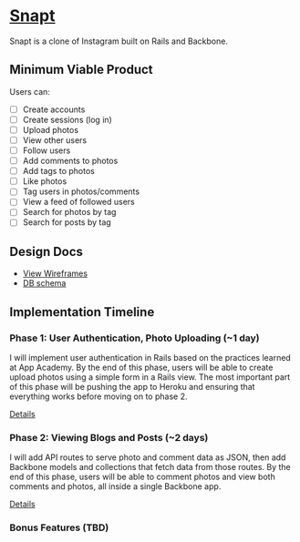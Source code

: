 # [Snapt][snapt]

[snapt]: http://www.snapt.io

Snapt is a clone of Instagram built on Rails and Backbone.

## Minimum Viable Product

Users can:

<!-- This is a Markdown checklist. Use it to keep track of your progress! -->

- [ ] Create accounts
- [ ] Create sessions (log in)
- [ ] Upload photos
- [ ] View other users
- [ ] Follow users
- [ ] Add comments to photos
- [ ] Add tags to photos
- [ ] Like photos
- [ ] Tag users in photos/comments
- [ ] View a feed of followed users
- [ ] Search for photos by tag
- [ ] Search for posts by tag

## Design Docs
* [View Wireframes][views]
* [DB schema][schema]

[views]: ./docs/views.md
[schema]: ./docs/schema.md

## Implementation Timeline

### Phase 1: User Authentication, Photo Uploading (~1 day)
I will implement user authentication in Rails based on the practices learned at
App Academy. By the end of this phase, users will be able to create upload photos using
a simple form in a Rails view. The most important part of this phase will
be pushing the app to Heroku and ensuring that everything works before moving on
to phase 2.

[Details][phase-one]

### Phase 2: Viewing Blogs and Posts (~2 days)
I will add API routes to serve photo and comment data as JSON, then add Backbone
models and collections that fetch data from those routes. By the end of this
phase, users will be able to comment photos and view both comments and photos, all
inside a single Backbone app.

[Details][phase-two]

<!-- ### Phase 3: Editing and Displaying Posts (~2 days)
I plan to use third-party libraries to add functionality to the `PostForm` and
`PostShow` views in this phase. First I'll need to add a Markdown editor to the
`PostForm`, and make sure that the Markdown is properly escaped and formatted in
the `PostShow` view. I also plan to integrate Filepicker for file upload so
users can add images to blog posts.

[Details][phase-three]

### Phase 4: User Feeds (~1-2 days)
I'll start by adding a `feed` route that uses the `current_user`'s
`subscribed_blogs` association to serve a list of blog posts ordered
chronologically. On the Backbone side, I'll make a `FeedShow` view whose `posts`
collection fetches from the new route.  Ultimately, this will be the page users
see after logging in.

[Details][phase-four]

### Phase 5: Searching for Blogs and Posts (~2 days)
I'll need to add `search` routes to both the Blogs and Posts controllers. On the
Backbone side, there will be a `SearchResults` composite view has `BlogsIndex`
and `PostsIndex` subviews. These views will use plain old `blogs` and `posts`
collections, but they will fetch from the new `search` routes.

[Details][phase-five] -->

### Bonus Features (TBD)
<!-- - [ ] "Like" button and counter for posts
- [ ] Custom blog urls
- [ ] Pagination/infinite scroll
- [ ] Activity history (e.g. likes, reblogs, taggings)
- [ ] Post types (image posts, quote posts, etc)
- [ ] Reblogging
- [ ] Multiple sessions/session management
- [ ] User avatars
- [ ] Typeahead search bar -->

[phase-one]: ./docs/phases/phase1.md
[phase-two]: ./docs/phases/phase2.md
[phase-three]: ./docs/phases/phase3.md
[phase-four]: ./docs/phases/phase4.md
[phase-five]: ./docs/phases/phase5.md

